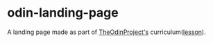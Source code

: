 # odin-landing-page
A landing page made as part of [TheOdinProject's](https://github.com/TheOdinProject/) curriculum([lesson](https://www.theodinproject.com/lessons/foundations-landing-page)).
